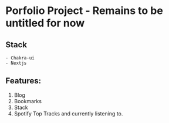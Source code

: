# Porfolio Project - Remains to be untitled for now 

## Stack 
    - Chakra-ui 
    - Nextjs

## Features:
   1. Blog
   2. Bookmarks
   3. Stack
   4. Spotify Top Tracks and currently listening to.
